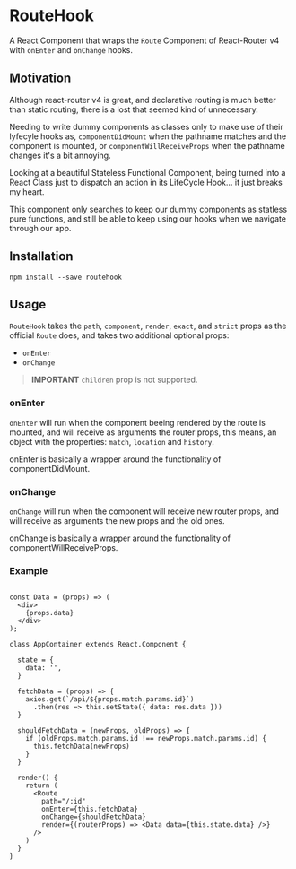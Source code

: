 # RouteHook

A  React Component that wraps the `Route` Component of React-Router v4 with `onEnter` and `onChange` hooks.

## Motivation

Although react-router v4 is great, and declarative routing is much better than static routing, there is a lost that seemed kind of unnecessary.

Needing to write dummy components as classes only to make use of their lyfecyle hooks as, `componentDidMount` when the pathname matches and the component is mounted, or `componentWillReceiveProps` when the pathname changes it's a bit annoying.

Looking at a beautiful Stateless Functional Component, being turned into a React Class just to dispatch an action in its LifeCycle Hook... it just breaks my heart.

This component only searches to keep  our dummy components as statless pure functions, and still be able to keep using our hooks when we navigate through our app.


## Installation

```
npm install --save routehook
```

## Usage

`RouteHook` takes the `path`, `component`, `render`, `exact`, and `strict` props as the official `Route` does, and takes two additional optional props:

- `onEnter`
- `onChange`

> **IMPORTANT** `children` prop is not supported.

### onEnter

`onEnter` will run when the component beeing rendered by the route is mounted, and will receive as arguments the router props, this means, an object with the properties: `match`, `location` and `history`.

onEnter is basically a wrapper around the functionality of componentDidMount.

### onChange

`onChange` will run when the component will receive new router props, and will receive as arguments the new props and the old ones. 

onChange is basically a wrapper around the functionality of componentWillReceiveProps.

### Example


```JSX

const Data = (props) => (
  <div>
    {props.data}
  </div>
);

class AppContainer extends React.Component {

  state = {
    data: '',
  }

  fetchData = (props) => {
    axios.get(`/api/${props.match.params.id}`)
      .then(res => this.setState({ data: res.data }))
  }

  shouldFetchData = (newProps, oldProps) => {
    if (oldProps.match.params.id !== newProps.match.params.id) {
      this.fetchData(newProps)
    }
  }

  render() {
    return (
      <Route 
        path="/:id"
        onEnter={this.fetchData}
        onChange={shouldFetchData}
        render={(routerProps) => <Data data={this.state.data} />}
      />
    )
  }
} 

```